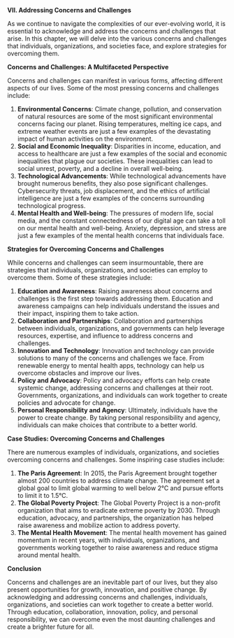 **VII. Addressing Concerns and Challenges**

As we continue to navigate the complexities of our ever-evolving world, it is essential to acknowledge and address the concerns and challenges that arise. In this chapter, we will delve into the various concerns and challenges that individuals, organizations, and societies face, and explore strategies for overcoming them.

**Concerns and Challenges: A Multifaceted Perspective**

Concerns and challenges can manifest in various forms, affecting different aspects of our lives. Some of the most pressing concerns and challenges include:

1. **Environmental Concerns**: Climate change, pollution, and conservation of natural resources are some of the most significant environmental concerns facing our planet. Rising temperatures, melting ice caps, and extreme weather events are just a few examples of the devastating impact of human activities on the environment.
2. **Social and Economic Inequality**: Disparities in income, education, and access to healthcare are just a few examples of the social and economic inequalities that plague our societies. These inequalities can lead to social unrest, poverty, and a decline in overall well-being.
3. **Technological Advancements**: While technological advancements have brought numerous benefits, they also pose significant challenges. Cybersecurity threats, job displacement, and the ethics of artificial intelligence are just a few examples of the concerns surrounding technological progress.
4. **Mental Health and Well-being**: The pressures of modern life, social media, and the constant connectedness of our digital age can take a toll on our mental health and well-being. Anxiety, depression, and stress are just a few examples of the mental health concerns that individuals face.

**Strategies for Overcoming Concerns and Challenges**

While concerns and challenges can seem insurmountable, there are strategies that individuals, organizations, and societies can employ to overcome them. Some of these strategies include:

1. **Education and Awareness**: Raising awareness about concerns and challenges is the first step towards addressing them. Education and awareness campaigns can help individuals understand the issues and their impact, inspiring them to take action.
2. **Collaboration and Partnerships**: Collaboration and partnerships between individuals, organizations, and governments can help leverage resources, expertise, and influence to address concerns and challenges.
3. **Innovation and Technology**: Innovation and technology can provide solutions to many of the concerns and challenges we face. From renewable energy to mental health apps, technology can help us overcome obstacles and improve our lives.
4. **Policy and Advocacy**: Policy and advocacy efforts can help create systemic change, addressing concerns and challenges at their root. Governments, organizations, and individuals can work together to create policies and advocate for change.
5. **Personal Responsibility and Agency**: Ultimately, individuals have the power to create change. By taking personal responsibility and agency, individuals can make choices that contribute to a better world.

**Case Studies: Overcoming Concerns and Challenges**

There are numerous examples of individuals, organizations, and societies overcoming concerns and challenges. Some inspiring case studies include:

1. **The Paris Agreement**: In 2015, the Paris Agreement brought together almost 200 countries to address climate change. The agreement set a global goal to limit global warming to well below 2°C and pursue efforts to limit it to 1.5°C.
2. **The Global Poverty Project**: The Global Poverty Project is a non-profit organization that aims to eradicate extreme poverty by 2030. Through education, advocacy, and partnerships, the organization has helped raise awareness and mobilize action to address poverty.
3. **The Mental Health Movement**: The mental health movement has gained momentum in recent years, with individuals, organizations, and governments working together to raise awareness and reduce stigma around mental health.

**Conclusion**

Concerns and challenges are an inevitable part of our lives, but they also present opportunities for growth, innovation, and positive change. By acknowledging and addressing concerns and challenges, individuals, organizations, and societies can work together to create a better world. Through education, collaboration, innovation, policy, and personal responsibility, we can overcome even the most daunting challenges and create a brighter future for all.